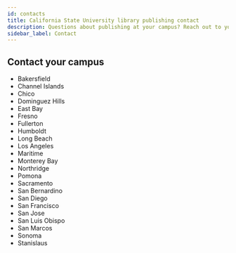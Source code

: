 ```yaml
---
id: contacts
title: California State University library publishing contact
description: Questions about publishing at your campus? Reach out to your library contact
sidebar_label: Contact
---
```

## Contact your campus
 - Bakersfield
 - Channel Islands
 - Chico
 - Dominguez Hills
 - East Bay
 - Fresno
 - Fullerton
 - Humboldt
 - Long Beach
 - Los Angeles
 - Maritime
 - Monterey Bay
 - Northridge
 - Pomona
 - Sacramento
 - San Bernardino
 - San Diego
 - San Francisco
 - San Jose
 - San Luis Obispo
 - San Marcos
 - Sonoma
 - Stanislaus
